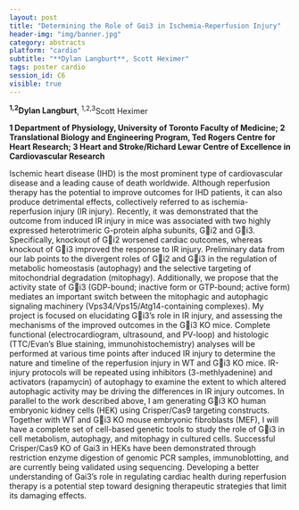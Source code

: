 ```yaml
---
layout: post
title: "Determining the Role of Gαi3 in Ischemia-Reperfusion Injury"
header-img: "img/banner.jpg"
category: abstracts
platform: "cardio"
subtitle: "**Dylan Langburt**, Scott Heximer"
tags: poster cardio
session_id: C6
visible: true
---
```

**<sup>1,2</sup>Dylan Langburt**, <sup>1,2,3</sup>Scott Heximer

__1 Department of Physiology, University of Toronto Faculty of Medicine; 2 Translational Biology and Engineering Program, Ted Rogers Centre for Heart Research; 3 Heart and Stroke/Richard Lewar Centre of Excellence in Cardiovascular Research__

Ischemic heart disease (IHD) is the most prominent type of cardiovascular disease and a leading cause of death worldwide. Although reperfusion therapy has the potential to improve outcomes for IHD patients, it can also produce detrimental effects, collectively referred to as ischemia-reperfusion injury (IR injury). Recently, it was demonstrated that the outcome from induced IR injury in mice was associated with two highly expressed heterotrimeric G-protein alpha subunits, Gi2 and Gi3. Specifically, knockout of Gi2 worsened cardiac outcomes, whereas knockout of Gi3 improved the response to IR injury. Preliminary data from our lab points to the divergent roles of Gi2 and Gi3 in the regulation of metabolic homeostasis (autophagy) and the selective targeting of mitochondrial degradation (mitophagy).  Additionally, we propose that the activity state of Gi3 (GDP-bound; inactive form or GTP-bound; active form) mediates an important switch between the mitophagic and autophagic signaling machinery (Vps34/Vps15/Atg14-containing complexes). My project is focused on elucidating Gi3’s role in IR injury, and assessing the mechanisms of the improved outcomes in the Gi3 KO mice. Complete functional (electrocardiogram, ultrasound, and PV-loop) and histologic (TTC/Evan’s Blue staining, immunohistochemistry) analyses will be performed at various time points after induced IR injury to determine the nature and timeline of the reperfusion injury in WT and Gi3 KO mice. IR-injury protocols will be repeated using inhibitors (3-methlyadenine) and activators (rapamycin) of autophagy to examine the extent to which altered autophagic activity may be driving the differences in IR injury outcomes. In parallel to the work described above, I am generating Gi3 KO human embryonic kidney cells (HEK) using Crisper/Cas9 targeting constructs. Together with WT and Gi3 KO mouse embryonic fibroblasts (MEF), I will have a complete set of cell-based genetic tools to study the role of Gi3 in cell metabolism, autophagy, and mitophagy in cultured cells. Successful Crisper/Cas9 KO of Gai3 in HEKs have been demonstrated through restriction enzyme digestion of genomic PCR samples, immunoblotting, and are currently being validated using sequencing. Developing a better understanding of Gai3’s role in regulating cardiac health during reperfusion therapy is a potential step toward designing therapeutic strategies that limit its damaging effects.